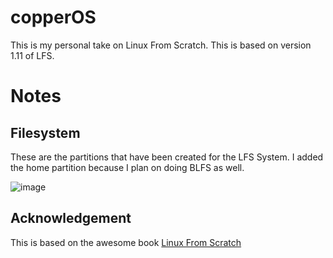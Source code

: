 # copperOS

This is my personal take on Linux From Scratch.
This is based on version 1.11 of LFS.

# Notes

## Filesystem

These are the partitions that have been created for the LFS System. I added the home partition because I plan on doing BLFS as well.

![image](https://user-images.githubusercontent.com/82325222/180139671-2449f80c-f56d-4a70-b0d3-808e5e381850.png)

## Acknowledgement

This is based on the awesome book [Linux From Scratch](https://www.linuxfromscratch.org/index.html)
